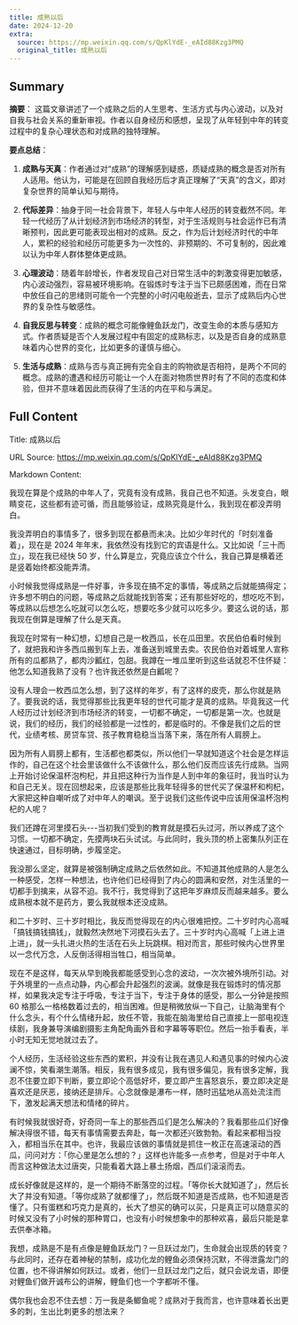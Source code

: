 ```yaml
---
title: 成熟以后
date: 2024-12-20
extra:
  source: https://mp.weixin.qq.com/s/QpKlYdE-_eAId88Kzg3PMQ
  original_title: 成熟以后
---
```

## Summary
**摘要**：
这篇文章讲述了一个成熟之后的人生思考、生活方式与内心波动，以及对自我与社会关系的重新审视。作者以自身经历和感想，呈现了从年轻到中年的转变过程中的复杂心理状态和对成熟的独特理解。

**要点总结**：
1. **成熟与天真**：作者通过对“成熟”的理解感到疑惑，质疑成熟的概念是否对所有人适用。他认为，可能是在回顾自我经历后才真正理解了“天真”的含义，即对复杂世界的简单认知与期待。
   
2. **代际差异**：抽身于同一社会背景下，年轻人与中年人经历的转变截然不同。年轻一代经历了从计划经济到市场经济的转型，对于生活规则与社会运作已有清晰预判，因此更可能表现出相对的成熟。反之，作为后计划经济时代的中年人，累积的经验和经历可能更多为一次性的、非预期的、不可复制的，因此难以认为中年人群体整体更成熟。
   
3. **心理波动**：随着年龄增长，作者发现自己对日常生活中的刺激变得更加敏感，内心波动强烈，容易被环境影响。在锻炼时专注于当下已颇感困难，而在日常中放任自己的思绪则可能令一个完整的小时闪电般逝去，显示了成熟后内心世界的复杂性与敏感性。
   
4. **自我反思与转变**：成熟的概念可能像鲤鱼跃龙门，改变生命的本质与感知方式。作者质疑是否个人发展过程中有固定的成熟标志，以及是否自身的成熟意味着内心世界的变化，比如更多的谨慎与细心。
   
5. **生活与成熟**：成熟与否与真正拥有完全自主的购物欲是否相符，是两个不同的概念。成熟的遭遇和经历可能让一个人在面对物质世界时有了不同的态度和体验，但并不意味着因此而获得了生活的内在平和与满足。
## Full Content
Title: 成熟以后

URL Source: https://mp.weixin.qq.com/s/QpKlYdE-_eAId88Kzg3PMQ

Markdown Content:

我现在算是个成熟的中年人了，究竟有没有成熟，我自己也不知道。头发变白，眼睛变花，这些都有迹可循，而且能够验证，成熟究竟是什么，我到现在都没弄明白。

我没弄明白的事情多了，很多到现在都悬而未决。比如少年时代的「时刻准备着」，现在是 2024 年年末，我依然没有找到它的宾语是什么。又比如说「三十而立」，现在我已经快 50 岁，什么算是立，究竟应该立个什么，我自己算是横着还是竖着始终都没能弄清。  

小时候我觉得成熟是一件好事，许多现在搞不定的事情，等成熟之后就能搞得定；许多想不明白的问题，等成熟之后就能找到答案；还有那些好吃的，想吃吃不到，等成熟以后想怎么吃就可以怎么吃，想要吃多少就可以吃多少。要这么说的话，那我现在倒算是理解了什么是天真。

我现在时常有一种幻想，幻想自己是一枚西瓜，长在瓜田里。农民伯伯看时候到了，就把我和许多西瓜搬到车上去，准备送到城里去卖。农民伯伯对着城里人宣称所有的瓜都熟了，都肉沙瓤红，包甜。我蹲在一堆瓜里听到这些话就忍不住怀疑：他怎么知道我熟了没有？也许我还依然是白瓤呢？

没有人理会一枚西瓜怎么想，到了这样的年岁，有了这样的皮壳，那么你就是熟了。要我说的话，我觉得那些比我更年轻的世代可能才是真的成熟。毕竟我这一代人经历过计划经济到市场经济的转变，一切都不确定，一切都是第一次。也就是说，我们的经历，我们的经验都是一过性的，都是临时的。不像是我们之后的世代，业绩考核、房贷车贷、孩子教育稳稳当当落下来，落在所有人肩膀上。

因为所有人肩膀上都有，生活都也都类似，所以他们一早就知道这个社会是怎样运作的，自己在这个社会里该做什么不该做什么，那么他们反而应该先行成熟。当网上开始讨论保温杯泡枸杞，并且把这种行为当作是人到中年的象征时，我当时认为和自己无关。现在回想起来，应该是那些比我年轻得多的世代买了保温杯和枸杞，大家把这种自嘲听成了对中年人的嘲讽。至于说我们这些传说中应该用保温杯泡枸杞的人呢？

我们还蹲在河里摸石头---当初我们受到的教育就是摸石头过河，所以养成了这个习惯。一切都不确定，先摸两块石头试试。与此同时，我头顶的桥上密集队列正在快速通过，目标明确，步履坚定。  

我没那么坚定，就算是被强制确定成熟之后依然如此。不知道其他成熟的人是怎么一种感受，怎样一种想法，也许他们已经得到了内心的圆满和安然，对生活里的一切都手到擒来，从容不迫。我不行，我觉得到了这把年岁麻烦反而越来越多。要么成熟根本就不是药方，要么我就根本还没成熟。  

和二十岁时、三十岁时相比，我反而觉得现在的内心很难把控。二十岁时内心高喊「搞钱搞钱搞钱」，就毅然决然地下河摸石头去了。三十岁时内心高喊「上进上进上进」，就一头扎进火热的生活在石头上玩跳棋。相对而言，那些时候内心世界里以一念代万念，人反倒活得相当牲口，相当简单。

现在不是这样，每天从早到晚我都能感受到心念的波动，一次次被外境所引动。对于外境里的一点点动静，内心都会升起强烈的波澜。就像是我在锻炼时的情况那样，如果我决定专注于呼吸，专注于当下，专注于身体的感受，那么一分钟是按照 60 格那么一格格数着过去的，相当困难。但是稍微放纵一下自己，让脑海里有个什么念头，有个什么情绪升起，放任不管，我能在脑海里给自己直接上一部电视连续剧，我身兼导演编剧摄影主角配角画外音和字幕等等职位。然后一抬手看表，半小时无知无觉地就过去了。  

个人经历，生活经验这些东西的累积，并没有让我在遇见人和遇见事的时候内心波澜不惊，笑看潮生潮落。相反，我有很多成见，我有很多偏见，我有很多定解，我忍不住要立即下判断，要立即论个高低好坏，要立即产生喜怒哀乐，要立即决定是喜欢还是厌恶，接纳还是排斥。心念就像是瀑布一样，随时迅猛地从高处流注而下，激发起满天想法和情绪的碎片。

有时候我就很好奇，好奇同一车上的那些西瓜们是怎么解决的？我看那些瓜们好像解决得很不错，每天有事情需要去奔赴，每一次都还兴致勃勃。看起来都相当投入，都相当乐在其中。也许，我最应该做的事情就是抓住一枚正在高速滚动的西瓜，问问对方：「你心里是怎么想的？」这样也许能多一点参考，但是对于中年人而言这种做法太过唐突，只能看着大路上暴土扬烟，西瓜们滚滚而去。

成长好像就是这样的，是一个期待不断落空的过程。「等你长大就知道了」，然后长大了并没有知道。「等你成熟了就都懂了」，然后既不知道是否成熟，也不知道是否懂了。只有蛋糕和巧克力是真的，长大了想买的确可以买，只是真正可以随意买的时候又没有了小时候的那种胃口，也没有小时候想象中的那种欢喜，最后只能是拿去供奉冰箱。

我想，成熟是不是有点像是鲤鱼跃龙门？一旦跃过龙门，生命就会出现质的转变？与此同时，还存在着神秘的禁制，成功化龙的鲤鱼必须保持沉默，不得泄露龙门的位置，也不得讲解如何跃过。或者，他们一旦跃过龙门之后，就只会说龙语，即便对鲤鱼们做开诚布公的讲解，鲤鱼们也一个字都听不懂。

偶尔我也会忍不住去想：万一我是条鲫鱼呢？成熟对于我而言，也许意味着长出更多的刺，生出比刺更多的想法来？

